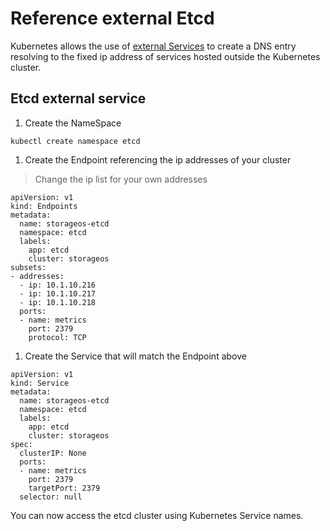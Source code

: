 # Reference external Etcd

Kubernetes allows the use of [external
Services](https://kubernetes.io/docs/concepts/services-networking/service/#externalname)
to create a DNS entry resolving to the fixed ip address of services hosted
outside the Kubernetes cluster.

## Etcd external service

1. Create the NameSpace

```
kubectl create namespace etcd
```

1. Create the Endpoint referencing the ip addresses of your cluster

> Change the ip list for your own addresses

```
apiVersion: v1
kind: Endpoints
metadata:
  name: storageos-etcd
  namespace: etcd
  labels:
    app: etcd
    cluster: storageos
subsets:
- addresses:
  - ip: 10.1.10.216
  - ip: 10.1.10.217
  - ip: 10.1.10.218
  ports:
  - name: metrics
    port: 2379
    protocol: TCP
```

1. Create the Service that will match the Endpoint above

```
apiVersion: v1
kind: Service
metadata:
  name: storageos-etcd
  namespace: etcd
  labels:
    app: etcd
    cluster: storageos
spec:
  clusterIP: None
  ports:
  - name: metrics
    port: 2379
    targetPort: 2379
  selector: null
```

You can now access the etcd cluster using Kubernetes Service names.
